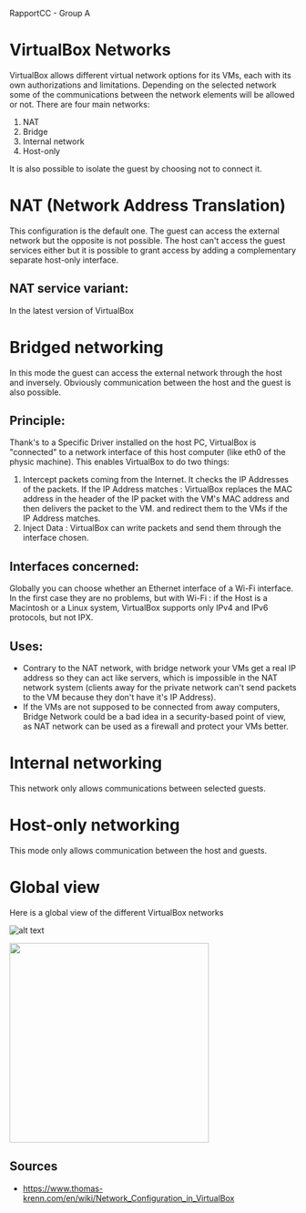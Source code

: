 RapportCC - Group A
# VirtualBox Networks
VirtualBox allows different virtual network options for its VMs, each with its own authorizations and limitations. Depending on the selected network some of the communications between the network elements will be allowed or not.
There are four main networks:
1. NAT
2. Bridge
3. Internal network
4. Host-only  

It is also possible to isolate the guest by choosing not to connect it.

# NAT (Network  Address Translation)
This configuration is the default one. The guest can access the external network but the opposite is not possible. The host can't access the guest services either but it is possible to grant access by adding a complementary separate host-only interface.

  ## NAT service variant:
In the latest version of VirtualBox

# Bridged networking
In this mode the guest can access the external network through the host and inversely. Obviously communication between the host and the guest is also possible.

  ## Principle:
Thank's to a Specific Driver installed on the host PC, VirtualBox is "connected" to a network interface of this host computer (like eth0 of the physic machine). This enables VirtualBox to do two things:
1. Intercept packets coming from the Internet. It checks the IP Addresses of the packets. If the IP Address matches : VirtualBox replaces the MAC address in the header of the IP packet with the VM's MAC address and then delivers the packet to the VM.
and redirect them to the VMs if the IP Address matches. 
2. Inject Data : VirtualBox can write packets and send them through the interface chosen.

  ## Interfaces concerned: 
Globally you can choose whether an Ethernet interface of a Wi-Fi interface. In the first case they are no problems, but with Wi-Fi : if the Host is a Macintosh or a Linux system, VirtualBox supports only IPv4 and IPv6 protocols, but not IPX.

  ## Uses:
* Contrary to the NAT network, with bridge network your VMs get a real IP address so they can act like servers, which is impossible in the NAT network system (clients away for the private network can't send packets to the VM because they don't have it's IP Address).
* If the VMs are not supposed to be connected from away computers, Bridge Network could be a bad idea in a security-based point of view, as NAT network can be used as a firewall and protect your VMs better. 


# Internal networking
This network only allows communications between selected guests.


# Host-only networking
This mode only allows communication between the host and guests.


# Global view
Here is a global view of the different VirtualBox networks

![alt text](https://en.wikipedia.org/wiki/Lenna#/media/File:Lenna.png)

<p>
  <img src="https://en.wikipedia.org/wiki/Lenna#/media/File:Lenna.png" width="350"/>
</p>

  ## Sources
- https://www.thomas-krenn.com/en/wiki/Network_Configuration_in_VirtualBox
